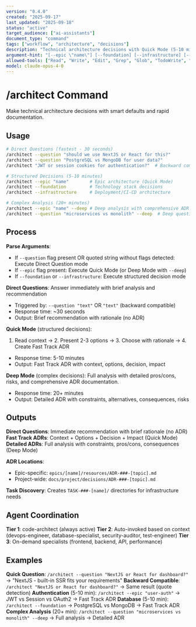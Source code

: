 ```yaml
---
version: "0.4.0"
created: "2025-09-17"
last_updated: "2025-09-18"
status: "active"
target_audience: ["ai-assistants"]
document_type: "command"
tags: ["workflow", "architecture", "decisions"]
description: "Technical architecture decisions with Quick Mode (5-10 min) and Deep Mode (20+ min) options"
argument-hint: "[--epic \"name\"] [--foundation] [--infrastructure] [--deep] [--question \"text\"] [\"direct question\"]"
allowed-tools: ["Read", "Write", "Edit", "Grep", "Glob", "TodoWrite", "Task"]
model: claude-opus-4-0
---
```


# /architect Command

Make technical architecture decisions with smart defaults and rapid documentation.

## Usage

```bash
# Direct Questions (fastest - 30 seconds)
/architect --question "should we use NextJS or React for this?"
/architect --question "PostgreSQL vs MongoDB for user data?"
/architect "JWT or session cookies for authentication?"  # Backward compatible

# Structured Decisions (5-10 minutes)
/architect --epic "name"        # Epic architecture (Quick Mode)
/architect --foundation         # Technology stack decisions
/architect --infrastructure     # Deployment/CI-CD architecture

# Complex Analysis (20+ minutes)
/architect --epic "name" --deep # Deep analysis with comprehensive ADR
/architect --question "microservices vs monolith" --deep  # Deep question analysis
```

## Process

**Parse Arguments**:
- If `--question` flag present OR quoted string without flags detected: Execute Direct Question mode
- If `--epic` flag present: Execute Quick Mode (or Deep Mode with `--deep`)
- If `--foundation` or `--infrastructure`: Execute structured decision mode

**Direct Questions**: Answer immediately with brief analysis and recommendation
- Triggered by: `--question "text"` OR `"text"` (backward compatible)
- Response time: ~30 seconds
- Output: Brief recommendation with rationale (no ADR)

**Quick Mode** (structured decisions):
1. Read context → 2. Present 2-3 options → 3. Choose with rationale → 4. Create Fast Track ADR
- Response time: 5-10 minutes
- Output: Fast Track ADR with context, options, decision, impact

**Deep Mode** (complex decisions):
Full analysis with detailed pros/cons, risks, and comprehensive ADR documentation.
- Response time: 20+ minutes
- Output: Detailed ADR with constraints, alternatives, consequences, risks

## Outputs

**Direct Questions**: Immediate recommendation with brief rationale (no ADR)
**Fast Track ADRs**: Context + Options + Decision + Impact (Quick Mode)
**Detailed ADRs**: Full analysis with constraints, pros/cons, consequences (Deep Mode)

**ADR Locations**:
- Epic-specific: `epics/[name]/resources/ADR-###-[topic].md`
- Project-wide: `docs/project/decisions/ADR-###-[topic].md`

**Task Discovery**: Creates `TASK-###-[name]/` directories for infrastructure needs

## Agent Coordination

**Tier 1**: code-architect (always active)
**Tier 2**: Auto-invoked based on context (devops-engineer, database-specialist, security-auditor, test-engineer)
**Tier 3**: On-demand specialists (frontend, backend, API, performance)

## Examples

**Quick Question**: `/architect --question "NextJS or React for dashboard?"` → "NextJS - built-in SSR fits your requirements"
**Backward Compatible**: `/architect "NextJS or React for dashboard?"` → Same result (quote detection)
**Authentication** (5-10 min): `/architect --epic "user-auth"` → JWT vs Session vs OAuth2 → Fast Track ADR
**Database** (5-10 min): `/architect --foundation` → PostgreSQL vs MongoDB → Fast Track ADR
**Complex Analysis** (20+ min): `/architect --question "microservices vs monolith" --deep` → Full analysis → Detailed ADR
